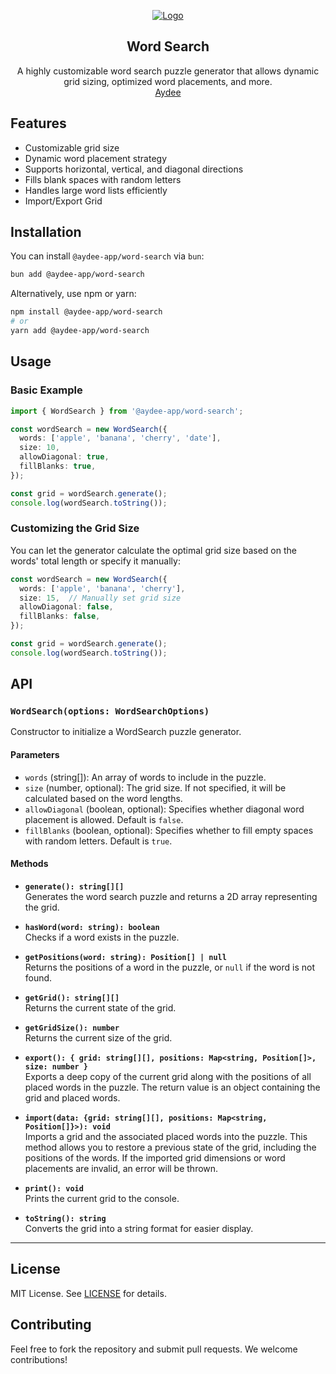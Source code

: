 <p align="center">
  <a href="https://github.com/aydee-app/word-search">
   <img src="https://github.com/user-attachments/assets/3e6c0717-da39-40d6-b1f0-c8bcde3c4126" alt="Logo">
  </a>

  <h2 align="center">Word Search</h2>

  <p align="center">
    A highly customizable word search puzzle generator that allows dynamic grid sizing, optimized word placements, and more.
    <br />
    <a href="https://aydee.app">Aydee</a>
  </p>
</p>


## Features

- Customizable grid size
- Dynamic word placement strategy
- Supports horizontal, vertical, and diagonal directions
- Fills blank spaces with random letters
- Handles large word lists efficiently
- Import/Export Grid

## Installation

You can install `@aydee-app/word-search` via `bun`:

```bash
bun add @aydee-app/word-search
```

Alternatively, use npm or yarn:

```bash
npm install @aydee-app/word-search
# or
yarn add @aydee-app/word-search
```

## Usage

### Basic Example

```ts
import { WordSearch } from '@aydee-app/word-search';

const wordSearch = new WordSearch({
  words: ['apple', 'banana', 'cherry', 'date'],
  size: 10,
  allowDiagonal: true,
  fillBlanks: true,
});

const grid = wordSearch.generate();
console.log(wordSearch.toString());
```

### Customizing the Grid Size

You can let the generator calculate the optimal grid size based on the words' total length or specify it manually:

```ts
const wordSearch = new WordSearch({
  words: ['apple', 'banana', 'cherry'],
  size: 15,  // Manually set grid size
  allowDiagonal: false,
  fillBlanks: false,
});

const grid = wordSearch.generate();
console.log(wordSearch.toString());
```

## API

### `WordSearch(options: WordSearchOptions)`

Constructor to initialize a WordSearch puzzle generator.

#### Parameters

- `words` (string[]): An array of words to include in the puzzle.
- `size` (number, optional): The grid size. If not specified, it will be calculated based on the word lengths.
- `allowDiagonal` (boolean, optional): Specifies whether diagonal word placement is allowed. Default is `false`.
- `fillBlanks` (boolean, optional): Specifies whether to fill empty spaces with random letters. Default is `true`.

#### Methods

- **`generate(): string[][]`**  
  Generates the word search puzzle and returns a 2D array representing the grid.

- **`hasWord(word: string): boolean`**  
  Checks if a word exists in the puzzle.

- **`getPositions(word: string): Position[] | null`**  
  Returns the positions of a word in the puzzle, or `null` if the word is not found.

- **`getGrid(): string[][]`**  
  Returns the current state of the grid.

- **`getGridSize(): number`**  
  Returns the current size of the grid.

- **`export(): { grid: string[][], positions: Map<string, Position[]>, size: number }`**  
  Exports a deep copy of the current grid along with the positions of all placed words in the puzzle. The return value is an object containing the grid and placed words.

- **`import(data: {grid: string[][], positions: Map<string, Position[]}>): void`**  
  Imports a grid and the associated placed words into the puzzle. This method allows you to restore a previous state of the grid, including the positions of the words. If the imported grid dimensions or word placements are invalid, an error will be thrown.

- **`print(): void`**  
  Prints the current grid to the console.

- **`toString(): string`**  
  Converts the grid into a string format for easier display.

---

## License

MIT License. See [LICENSE](LICENSE) for details.

## Contributing

Feel free to fork the repository and submit pull requests. We welcome contributions!